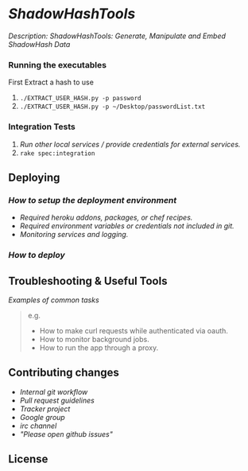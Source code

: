 # _ShadowHashTools_

_Description: ShadowHashTools: Generate, Manipulate and Embed ShadowHash Data_

### Running the executables
First Extract a hash to use 
1. `./EXTRACT_USER_HASH.py -p password`
2. `./EXTRACT_USER_HASH.py -p ~/Desktop/passwordList.txt`

### Integration Tests

1. _Run other local services / provide credentials for external services._
2. `rake spec:integration`

## Deploying

### _How to setup the deployment environment_

- _Required heroku addons, packages, or chef recipes._
- _Required environment variables or credentials not included in git._
- _Monitoring services and logging._

### _How to deploy_

## Troubleshooting & Useful Tools

_Examples of common tasks_

> e.g.
> 
> - How to make curl requests while authenticated via oauth.
> - How to monitor background jobs.
> - How to run the app through a proxy.

## Contributing changes

- _Internal git workflow_
- _Pull request guidelines_
- _Tracker project_
- _Google group_
- _irc channel_
- _"Please open github issues"_

## License
